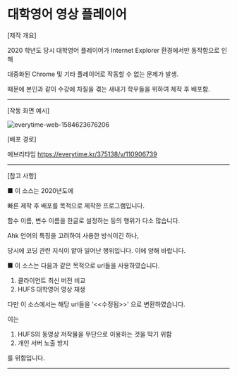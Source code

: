 # 대학영어 영상 플레이어
[제작 개요]

2020 학년도 당시 대학영어 플레이어가 Internet Explorer 환경에서만 동작함으로 인해

대중화된 Chrome 및 기타 플레이어로 작동할 수 없는 문제가 발생.

때문에 본인과 같이 수강에 차질을 겪는 새내기 학우들을 위하여 제작 후 배포함.

---
[작동 화면 예시]

![everytime-web-1584623676206](https://user-images.githubusercontent.com/74558236/220376354-5b85c45e-6291-4dbb-9207-e1d0664bbbf5.png)

[배포 경로]

에브리타임 https://everytime.kr/375138/v/110906739

---

[참고 사항]

■ 이 소스는 2020년도에 

빠른 제작 후 배포를 목적으로 제작한 프로그램입니다.

함수 이름, 변수 이름을 한글로 설정하는 등의 행위가 다소 많습니다.

Ahk 언어의 특징을 고려하여 사용한 방식이긴 하나,

당시에 코딩 관련 지식이 얕아 일어난 행위입니다. 이에 양해 바랍니다.


■ 이 소스는 다음과 같은 목적으로 url들을 사용하였습니다.

1. 클라이언트 최신 버전 비교
2. HUFS 대학영어 영상 재생

다만 이 소스에서는 해당 url들을 '<<수정됨>>' 으로 변환하였습니다.

이는 
1. HUFS의 동영상 저작물을 무단으로 이용하는 것을 막기 위함
2. 개인 서버 노출 방지

를 위함입니다.

---
